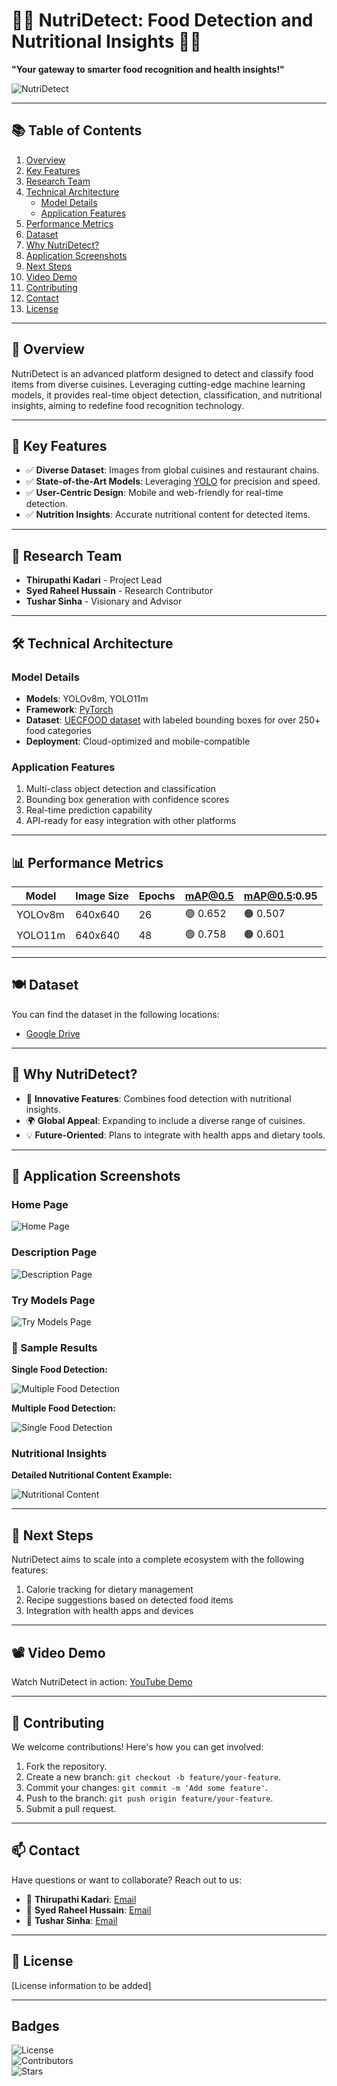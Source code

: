 # 🍔🍟 NutriDetect: Food Detection and Nutritional Insights 🍞🍕  
**"Your gateway to smarter food recognition and health insights!"**

<div>
  <img src="/Images/NutriDetect.png" alt="NutriDetect" />
</div>

---

## 📚 Table of Contents
1. [Overview](#-overview)
2. [Key Features](#-key-features)
3. [Research Team](#-research-team)
4. [Technical Architecture](#-technical-architecture)
    - [Model Details](#model-details)
    - [Application Features](#application-features)
5. [Performance Metrics](#-performance-metrics)
6. [Dataset](#-dataset)
7. [Why NutriDetect?](#-why-nutridetect)
8. [Application Screenshots](#-application-screenshots)
9. [Next Steps](#-next-steps)
10. [Video Demo](#-video-demo)
11. [Contributing](#-contributing)
12. [Contact](#-contact)
13. [License](#-license)

---

## 🍴 Overview  
NutriDetect is an advanced platform designed to detect and classify food items from diverse cuisines. Leveraging cutting-edge machine learning models, it provides real-time object detection, classification, and nutritional insights, aiming to redefine food recognition technology.

---

## 🔬 Key Features  
- ✅ **Diverse Dataset**: Images from global cuisines and restaurant chains.  
- ✅ **State-of-the-Art Models**: Leveraging [YOLO](https://docs.ultralytics.com/) for precision and speed.  
- ✅ **User-Centric Design**: Mobile and web-friendly for real-time detection.  
- ✅ **Nutrition Insights**: Accurate nutritional content for detected items.  

---

## 👥 Research Team  
- **Thirupathi Kadari** - Project Lead  
- **Syed Raheel Hussain** - Research Contributor  
- **Tushar Sinha** - Visionary and Advisor  

---

## 🛠 Technical Architecture  

### Model Details  
- **Models**: YOLOv8m, YOLO11m  
- **Framework**: [PyTorch](https://pytorch.org/)  
- **Dataset**: [UECFOOD dataset](https://drive.google.com/drive/folders/14rJclN97hZqe6bmGkTjnvPaDBBIF4v5w) with labeled bounding boxes for over 250+ food categories  
- **Deployment**: Cloud-optimized and mobile-compatible  

### Application Features  
1. Multi-class object detection and classification  
2. Bounding box generation with confidence scores  
3. Real-time prediction capability  
4. API-ready for easy integration with other platforms  

---

## 📊 Performance Metrics  

| Model    | Image Size | Epochs | **mAP@0.5** | **mAP@0.5:0.95** |
|----------|------------|--------|-------------|------------------|
| YOLOv8m  | 640x640    | 26     | 🟢 0.652    | 🟠 0.507         |
| YOLO11m  | 640x640    | 48     | 🟢 0.758    | 🟠 0.601         |

---

## 🍽 Dataset  
You can find the dataset in the following locations:  
- [Google Drive](https://drive.google.com/drive/folders/14rJclN97hZqe6bmGkTjnvPaDBBIF4v5w)

---

## 🤔 Why NutriDetect?  
- 🌟 **Innovative Features**: Combines food detection with nutritional insights.  
- 🌍 **Global Appeal**: Expanding to include a diverse range of cuisines.  
- 💡 **Future-Oriented**: Plans to integrate with health apps and dietary tools.  

---

## 📱 Application Screenshots  

### Home Page  
<div>
  <img src="./Images/Home_page.png" alt="Home Page" >
</div>

### Description Page  
<div>
  <img src="./Images/Description_page.png" alt="Description Page" >
</div>

### Try Models Page  
<div>
  <img src="./Images/Try_models.png" alt="Try Models Page" >
</div>

### 🍔 Sample Results  

**Single Food Detection:**  
<div>
  <img src="./Images/Prediction_2.png" alt="Multiple Food Detection" >
  
</div>

**Multiple Food Detection:**  
<div>
  <img src="./Images/Prediction_1.png" alt="Single Food Detection" >
</div>

### Nutritional Insights  
**Detailed Nutritional Content Example:**  
<div>
  <img src="./Images/Nutritional_content.png" alt="Nutritional Content">
</div>

---

## 🔗 Next Steps  
NutriDetect aims to scale into a complete ecosystem with the following features:  
1. Calorie tracking for dietary management  
2. Recipe suggestions based on detected food items  
3. Integration with health apps and devices  

---

## 📽️ Video Demo  
Watch NutriDetect in action: [YouTube Demo](https://youtube.com/your-demo-link)  

---

## 🤝 Contributing  
We welcome contributions! Here's how you can get involved:  
1. Fork the repository.  
2. Create a new branch: `git checkout -b feature/your-feature`.  
3. Commit your changes: `git commit -m 'Add some feature'`.  
4. Push to the branch: `git push origin feature/your-feature`.  
5. Submit a pull request.  

---

## 📫 Contact  
Have questions or want to collaborate? Reach out to us:  
- 📧 **Thirupathi Kadari**: [Email](mailto:thirupathi.kadari986@gmail.com)  
- 📧 **Syed Raheel Hussain**: [Email](mailto:Sayedraheel1995@gmail.com)  
- 📧 **Tushar Sinha**: [Email](mailto:tsr@justsync.ai)  

---

## 📃 License  
[License information to be added]  

---

## Badges  
![License](https://img.shields.io/badge/license-MIT-blue.svg)  
![Contributors](https://img.shields.io/github/contributors/your-repo/NutriDetect)  
![Stars](https://img.shields.io/github/stars/your-repo/NutriDetect?style=social)  
